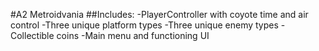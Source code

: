 #A2 Metroidvania
##Includes:
-PlayerController with coyote time and air control
-Three unique platform types
-Three unique enemy types
-Collectible coins
-Main menu and functioning UI
